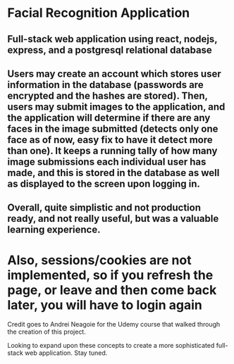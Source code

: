 # Facial Recognition Application

## Full-stack web application using react, nodejs, express, and a postgresql relational database

## Users may create an account which stores user information in the database (passwords are encrypted and the hashes are stored). Then, users may submit images to the application, and the application will determine if there are any faces in the image submitted (detects only one face as of now, easy fix to have it detect more than one). It keeps a running tally of how many image submissions each individual user has made, and this is stored in the database as well as displayed to the screen upon logging in. 

## Overall, quite simplistic and not production ready, and not really useful, but was a valuable learning experience.

# Also, sessions/cookies are not implemented, so if you refresh the page, or leave and then come back later, you will have to login again

Credit goes to Andrei Neagoie for the Udemy course that walked through the creation of this project.

Looking to expand upon these concepts to create a more sophisticated full-stack web application. Stay tuned.

